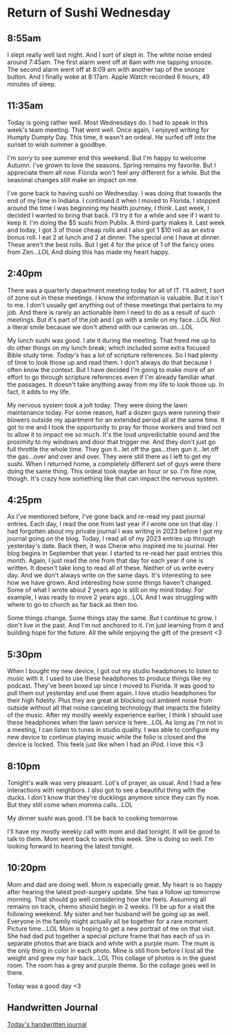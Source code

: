 # Return of Sushi Wednesday

## 8:55am

I slept really well last night. And I sort of slept in. The white noise ended around 7:45am. The first alarm went off at 8am with me tapping snooze. The second alarm went off at 8:09 am with another tap of the snooze button. And I finally woke at 8:17am. Apple Watch recorded 6 hours, 49 minutes of sleep.

## 11:35am

Today is going rather well. Most Wednesdays do. I had to speak in this week's team meeting. That went well. Once again, I enjoyed writing for Humpty Dumpty Day. This time, it wasn't an ordeal. He surfed off into the sunset to wish summer a goodbye.

I'm sorry to see summer end this weekend. But I'm happy to welcome Autumn. I've grown to love the seasons. Spring remains my favorite. But I appreciate them all now. Florida won't feel any different for a while. But the seasonal changes still make an impact on me.

I've gone back to having sushi on Wednesday. I was doing that towards the end of my time in Indiana. I continued it when I moved to Florida, I stopped around the time I was beginning my health journey, I think. Last week, I decided I wanted to bring that back. I'll try it for a while and see if I want to keep it. I'm doing the $5 sushi from Publix. A third-party makes it. Last week and today, I got 3 of those cheap rolls and I also got 1 $10 roll as an extra bonus roll. I eat 2 at lunch and 2 at dinner. The special one I have at dinner. These aren't the best rolls. But I get 4 for the price of 1 of the fancy ones from Zen...LOL And doing this has made my heart happy.

## 2:40pm

There was a quarterly department meeting today for all of IT. I'll admit, I sort of zone out in these meetings. I know the information is valuable. But it isn't to me. I don't usually get anything out of these meetings that pertains to my job. And there is rarely an actionable item I need to do as a result of such meetings. But it's part of the *job* and I go with a *smile* on my face...LOL Not a literal smile because we don't attend with our cameras on...LOL

My lunch sushi was good. I ate it during the meeting. That freed me up to do other things on my lunch break; which included some extra focused Bible study time. *Today's* has a lot of scripture references. So I had plenty of time to look those up and read them. I don't always do that because I often know the context. But I have decided I'm going to make more of an effort to go through scripture references even if I'm already familiar what the passages. It doesn't take anything away from my life to look those up. In fact, it adds to my life.

My nervous system took a jolt today. They were doing the lawn maintenance today. For some reason, half a dozen guys were running their blowers outside my apartment for an extended period all at the same time. It got to me and I took the opportunity to pray for those workers and tried not to allow it to impact me so much. It's the loud unpredictable sound and the proximity to my windows and door that trigger me. And they don't just go full throttle the whole time. They gun it...let off the gas...then gun it...let off the gas...over and over and over. They were still there as I left to get my sushi. When I returned home, a completely different set of guys were there doing the same thing. This ordeal took maybe an hour or so. I'm fine now, though. It's crazy how something like that can impact the nervous system.

## 4:25pm

As I've mentioned before, I've gone back and re-read my past journal entries. Each day, I read the one from last year if I wrote one on that day. I had forgotten about my private journal I was writing in 2023 before I got my journal going on the blog. Today, I read all of my 2023 entries up through yesterday's date. Back then, it was Cherie who inspired me to journal. Her blog begins in September that year. I started to re-read her past entries this month. Again, I just read the one from that day for each year if one is written. It doesn't take long to read all of these. Neither of us write every day. And we don't always write on the same days. It's interesting to see how we have grown. And interesting how some things haven't changed. Some of what I wrote about 2 years ago is still on my mind today. For example, I was ready to move 2 years ago...LOL And I was struggling with where to go to church as far back as then too.

Some things change. Some things stay the same. But I continue to grow.
I don't live in the past. And I'm not anchored to it. I'm just learning from it and building hope for the future. All the while enjoying the gift of the present <3

## 5:30pm

When I bought my new device, I got out my studio headphones to listen to music with it. I used to use these headphones to produce things like my podcast. They've been boxed up since I moved to Florida. It was good to pull them out yesterday and use them again. I love studio headphones for their high fidelity. Plus they are great at blocking out ambient noise from outside without all that noise canceling technology that impacts the fidelity of the music. After my mostly weekly experience earlier, I think I should use these headphones when the lawn service is here...LOL As long as I'm not in a meeting, I can listen to tunes in studio quality. I was able to configure my new device to continue playing music while the folio is closed and the device is locked. This feels just like when I had an iPod. I love this <3

## 8:10pm

Tonight's walk was very pleasant. Lot's of prayer, as usual. And I had a few interactions with neighbors. I also got to see a beautiful thing with the ducks. I don't know that they're ducklings anymore since they can fly now. But they still come when momma calls...LOL

My dinner sushi was good. I'll be back to cooking tomorrow.

I'll have my mostly weekly call with mom and dad tonight. It will be good to talk to them. Mom went back to work this week. She is doing so well. I'm looking forward to hearing the latest tonight.

## 10:20pm

Mom and dad are doing well. Mom is especially great. My heart is so happy after hearing the latest post-surgery update. She has a follow up tomorrow morning. That should go well considering how she feels. Assuming all remains on track, chemo should begin in 2 weeks. I'll be up for a visit the following weekend. My sister and her husband will be going up as well. Everyone in the family might actually all be together for a rare moment. Picture time...LOL Mom is hoping to get a new portrait of me on that visit. She had dad put together a special picture frame that has each of us in separate photos that are black and white with a purple mum. The mum is the only thing in color in each photo. Mine is still from before I lost all the weight and grew my hair back...LOL This collage of photos is in the guest room. The room has a grey and purple theme. So the collage goes well in there.

Today was a good day <3

## Handwritten Journal

[Today's handwritten journal](/media/blog/2025/09/20250917.pdf)